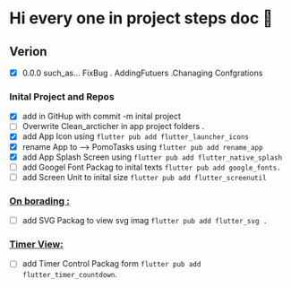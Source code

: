 # Hi every one in project steps doc 📄

## Verion

* [X] 0.0.0 such_as...  FixBug . AddingFutuers .Chanaging Confgrations

### Inital Project and Repos

* [X] add in GitHup with commit -m  inital project
* [ ] Overwrite Clean_arcticher in app project folders .
* [X] add App  Icon using `flutter pub add flutter_launcher_icons`
* [X] rename App to --> PomoTasks  using  `flutter pub add rename_app`
* [X] add App Splash Screen using  `flutter pub add flutter_native_splash`
* [ ] add Googel Font Packag to inital texts  `flutter pub add google_fonts.`
* [ ] add Screen Unit to inital size `flutter pub add flutter_screenutil`

### [On borading :](ui_preview/onboarding.png)

* [ ] add SVG Packag to  view svg imag `flutter pub add flutter_svg .`

### [Timer View:](ui_preview/timer.png)

* [ ] add Timer Control Packag form `flutter pub add flutter_timer_countdown`.
